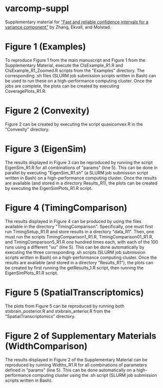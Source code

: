 # varcomp-suppl
Supplementary material for ["Fast and reliable confidence intervals for a
variance component"](https://arxiv.org/pdf/2404.15060) by Zhang, Ekvall,
and Molstad.

# Figure 1 (Examples)
To reproduce Figure 1 from the main manuscript and Figure 1 from the
Supplementary Material, execute the CIsExample_R1.R and CIsExample_R1_Zoomed.R
scripts from the "Examples" directory. The corresponding .sh files (SLURM job
submission scripts written in Bash) can be used to run these on a
high-performance computing cluster. Once the jobs are complete, the plots can be
created by executing CoveragePlots_R1.R. 

# Figure 2 (Convexity)
Figure 2 can be created by executing the script quasiconvex.R in the "Convexity"
directory. 

# Figure 3 (EigenSim)
The results displayed in Figure 3 can be reproduced by running the script
EigenSim_R1.R for all combinations of "params" (line 5). This can be done in
parallel by executing "EigenSim_R1.sh" (a SLURM job submission script written in
Bash) on a high-performance computing cluster. Once the results are available
(and stored in a directory Results_R1), the plots can be created by executing
the EigenSimPlots_R1.R script. 


# Figure 4  (TimingComparison)
The results displayed in Figure 4 can be produced by using the files available
in the directory "TimingComparison". Specifically, one must first run
TimingSetup_R1.R and store results in a directory "data_R1". Then, one must run
the scripts TimingComparison1_R1.R, TimingComparison01_R1.R, and
TimingComparison5_R1.R one hundred times each, with each of the 100 runs using a
different "uu" (line 5). This can be done automatically by executing the three
corresponding .sh scripts (SLURM job submission scripts written in Bash) on a
high-performance computing cluster. Once the results are available (and stored
in a directory "Results_R1"), the plots can be created by first running the
getResults_1.R script, then running the EigenSimPlots_R1.R script. 

# Figure 5 (SpatialTranscriptomics)
The plots from Figure 5 can be reproduced by running both stxbrain_posterior.R
and stxbrain_anterior.R from the "SpatialTranscriptomics" directory. 

# Figure 2 of Supplementary Materials (WidthComparison)
The results displayed in Figure 2 of the Supplementary Material can be
reproduced by running Widths_R1.R for all combinations of parameters defined in
"params" (line 5). This can be done automatically on a high-performance
computing cluster using the .sh script (SLURM job submission scripts written in
Bash). 

